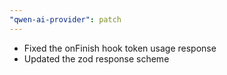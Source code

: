 ```yaml
---
"qwen-ai-provider": patch
---
```


- Fixed the onFinish hook token usage response
- Updated the zod response scheme
